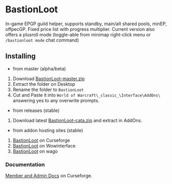 # BastionLoot
In-game EPGP guild helper, supports standby, main/alt shared pools, minEP, offpecGP. Fixed price list with progress multiplier.
Current version also offers a plusroll mode (toggle-able from minimap right-click menu or `/bastionloot mode` chat command)

## Installing
* from master (alpha/beta)
 1. Download [BastionLoot-master.zip](https://github.com/Road-block/BastionLoot/archive/master.zip)
 2. Extract the folder on Desktop
 3. Rename the folder to `BastionLoot`
 4. Cut and Paste it into `World of Warcraft\_classic_\Interface\AddOns\` answering yes to any overwrite prompts.

* from releases (stable)
 1. Download latest [BastionLoot-cata.zip](https://github.com/Road-block/BastionLootRoot/releases/latest/download/BastionLoot-cata.zip) and extract in AddOns.

* from addon hosting sites (stable)
 1. [BastionLoot](https://www.curseforge.com/wow/addons/bastionloot) on Curseforge
 2. [BastionLoot](https://www.wowinterface.com/downloads/info25460) on Wowinterface
 3. [BastionLoot](https://addons.wago.io/addons/bastionloot) on wago

### Documentation
[Member and Admin Docs](https://www.wowace.com/projects/bastionloot/pages/manual) on Curseforge.
